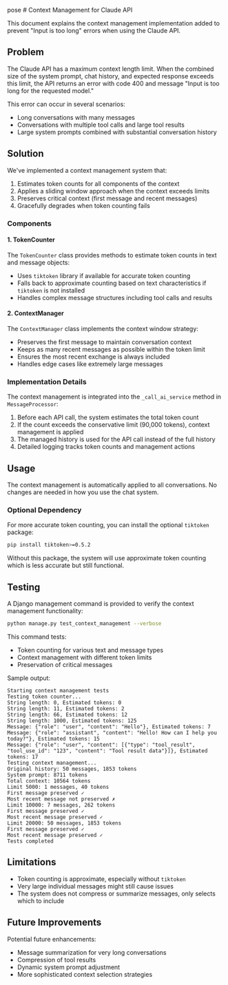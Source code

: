 pose # Context Management for Claude API

This document explains the context management implementation added to prevent "Input is too long" errors when using the Claude API.

## Problem

The Claude API has a maximum context length limit. When the combined size of the system prompt, chat history, and expected response exceeds this limit, the API returns an error with code 400 and message "Input is too long for the requested model."

This error can occur in several scenarios:
- Long conversations with many messages
- Conversations with multiple tool calls and large tool results
- Large system prompts combined with substantial conversation history

## Solution

We've implemented a context management system that:

1. Estimates token counts for all components of the context
2. Applies a sliding window approach when the context exceeds limits
3. Preserves critical context (first message and recent messages)
4. Gracefully degrades when token counting fails

### Components

#### 1. TokenCounter

The `TokenCounter` class provides methods to estimate token counts in text and message objects:

- Uses `tiktoken` library if available for accurate token counting
- Falls back to approximate counting based on text characteristics if `tiktoken` is not installed
- Handles complex message structures including tool calls and results

#### 2. ContextManager

The `ContextManager` class implements the context window strategy:

- Preserves the first message to maintain conversation context
- Keeps as many recent messages as possible within the token limit
- Ensures the most recent exchange is always included
- Handles edge cases like extremely large messages

### Implementation Details

The context management is integrated into the `_call_ai_service` method in `MessageProcessor`:

1. Before each API call, the system estimates the total token count
2. If the count exceeds the conservative limit (90,000 tokens), context management is applied
3. The managed history is used for the API call instead of the full history
4. Detailed logging tracks token counts and management actions

## Usage

The context management is automatically applied to all conversations. No changes are needed in how you use the chat system.

### Optional Dependency

For more accurate token counting, you can install the optional `tiktoken` package:

```bash
pip install tiktoken>=0.5.2
```

Without this package, the system will use approximate token counting which is less accurate but still functional.

## Testing

A Django management command is provided to verify the context management functionality:

```bash
python manage.py test_context_management --verbose
```

This command tests:
- Token counting for various text and message types
- Context management with different token limits
- Preservation of critical messages

Sample output:
```
Starting context management tests
Testing token counter...
String length: 0, Estimated tokens: 0
String length: 11, Estimated tokens: 2
String length: 66, Estimated tokens: 12
String length: 1000, Estimated tokens: 125
Message: {"role": "user", "content": "Hello"}, Estimated tokens: 7
Message: {"role": "assistant", "content": "Hello! How can I help you today?"}, Estimated tokens: 15
Message: {"role": "user", "content": [{"type": "tool_result", "tool_use_id": "123", "content": "Tool result data"}]}, Estimated tokens: 17
Testing context management...
Original history: 50 messages, 1853 tokens
System prompt: 8711 tokens
Total context: 10564 tokens
Limit 5000: 1 messages, 40 tokens
First message preserved ✓
Most recent message not preserved ✗
Limit 10000: 7 messages, 262 tokens
First message preserved ✓
Most recent message preserved ✓
Limit 20000: 50 messages, 1853 tokens
First message preserved ✓
Most recent message preserved ✓
Tests completed
```

## Limitations

- Token counting is approximate, especially without `tiktoken`
- Very large individual messages might still cause issues
- The system does not compress or summarize messages, only selects which to include

## Future Improvements

Potential future enhancements:
- Message summarization for very long conversations
- Compression of tool results
- Dynamic system prompt adjustment
- More sophisticated context selection strategies
